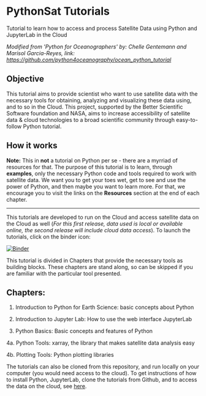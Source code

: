 # PythonSat Tutorials 
Tutorial to learn how to access and process Satellite Data using Python and JupyterLab in the Cloud

_Modified from 'Python for Oceanographers' by: Chelle Gentemann and Marisol Garcia-Reyes, link: https://github.com/python4oceanography/ocean_python_tutorial_

## Objective
This tutorial aims to provide scientist who want to use satellite data with the necessary tools for obtaining, analyzing and visualizing these data using, and to so in the Cloud. This project, supported by the Better Scientific Software foundation and NASA, aims to increase accessibility of satellite data & cloud technologies to a broad scientific community through easy-to-follow Python tutorial.

## How it works 
__Note:__ This in __not__ a tutorial on Python per se - there are a myrriad of resources for that. The purpose of this tutorial is to learn, through __examples__, only the necessary Python code and tools required to work with satellite data. We want you to get your toes wet, get to see and use the power of Python, and then maybe you want to learn more. For that, we encourage you to visit the links on the __Resources__ section at the end of each chapter. 

***
This tutorials are developed to run on the Cloud and access satellite data on the Cloud as well (_For this first release, data used is local or available online, the second release will include cloud data access_). To launch the tutorials, click on the binder icon: 

[![Binder](https://mybinder.org/badge_logo.svg)](https://mybinder.org/v2/gh/marisolgr/python_sat_tutorials/HEAD)

This tutorial is divided in Chapters that provide the necessary tools as building blocks. These chapters are stand along, so can be skipped if you are familiar with the particular tool presented. 

## Chapters:

1. Introduction to Python for Earth Science: basic concepts about Python

2. Introduction to Jupyter Lab: How to use the web interface JupyterLab

3. Python Basics: Basic concepts and features of Python

4a. Python Tools: xarray, the library that makes satellite data analysis easy

4b. Plotting Tools: Python plotting libraries


The tutorials can also be cloned from this repository, and run locally on your computer (you would need access to the cloud). To get instructions of how to install Python, JupyterLab, clone the tutorials from Github, and to access the data on the cloud, see [here](https://github.com/marisolgr/python_sat_tutorials/blob/main/Python_Installation.md).
